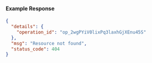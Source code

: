 <!-- Code generated for API Clients. DO NOT EDIT. -->

#### Example Response

```json
{
  "details": {
    "operation_id": "op_2wgPYiV0lixPq3laxhGjXEnu45S"
  },
  "msg": "Resource not found",
  "status_code": 404
}
```
